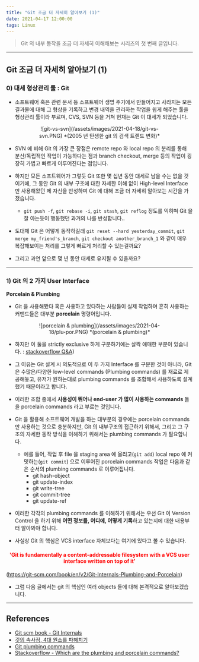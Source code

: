 ```yaml
---
title: "Git 조금 더 자세히 알아보기 (1)"
date: 2021-04-17 12:00:00
tags: Linux
---
```


> Git 의 내부 동작을 조금 더 자세히 이해해보는 시리즈의 첫 번째 글입니다.

---

## Git 조금 더 자세히 알아보기 (1)

### 0) 대세 형상관리 툴 : Git

- 소프트웨어 혹은 관련 문서 등 소프트웨어 생명 주기에서 만들어지고 사라지는 모든 결과물에 대해 그 형상을 기록하고 변경 내역을 관리하는 작업을 쉽게 해주는 툴을 형상관리 툴이라 부르며, CVS, SVN 등을 거쳐 현재는 Git 이 대세가 되었습니다.

<div style="width:70%; margin:0 auto;" align="center" markdown="1">
![git-vs-svn](/assets/images/2021-04-18/git-vs-svn.PNG)
*(2005 년 탄생한 git 의 검색 트렌드 변화)*
</div>

- SVN 에 비해 Git 의 가장 큰 장점은 remote repo 와 local repo 의 분리를 통해 분산/독립적인 작업이 가능하다는 점과 branch checkout, merge 등의 작업이 굉장히 가볍고 빠르게 이루어진다는 점입니다.
- 하지만 모든 소프트웨어가 그렇듯 Git 또한 몇 십년 동안 대세로 남을 수는 없을 것이기에, 그 동안 Git 의 내부 구조에 대한 자세한 이해 없이 High-level Interface 만 사용해왔던 제 자신을 반성하며 Git 에 대해 조금 더 자세히 알아보는 시간을 가졌습니다.
  - `git push -f`, `git rebase -i`, `git stash`, `git reflog` 정도를 익히며 Git 을 잘 아는듯이 행동했던 과거의 나를 반성합니다..

- 도대체 Git 은 어떻게 동작하길래 `git reset --hard yesterday_commit`, `git merge my_friend's_branch`, `git checkout another_branch_1` 와 같이 매우 복잡해보이는 처리를 그렇게 빠르게 처리할 수 있는걸까요?
- 그리고 과연 앞으로 몇 년 동안 대세로 유지될 수 있을까요?

---

### 1) Git 의 2 가지 User Interface

**Porcelain & Plumbing**
- Git 을 사용해봤다 혹은 사용하고 있다하는 사람들이 실제 작업하며 흔히 사용하는 커맨드들은 대부분 **porcelain** 명령어입니다.

<div style="width:70%; margin:0 auto;" align="center" markdown="1">
![porcelain & plumbing](/assets/images/2021-04-18/plu-por.PNG)
*(porcelain & plumbing)*
</div>

- 하지만 이 둘을 strictly exclusive 하게 구분하기에는 살짝 애매한 부분이 있습니다. : [stackoverflow Q&A](https://stackoverflow.com/questions/39847781/which-are-the-plumbing-and-porcelain-commands/39848056#39848056))

- 그 이유는 Git 설계 시 의도적으로 이 두 가지 Interface 를 구분한 것이 아니라, Git 은 수많은/다양한 low-level commands (Plumbing commands) 를 재료로 제공해놓고, 유저가 원하는대로 plumbing commands 를 조합해서 사용하도록 설계했기 때문이라고 합니다.
- 이러한 조합 중에서 **사용성이 뛰어나 end-user 가 많이 사용하는 commands** 들을 porcelain commands 라고 부르는 것입니다.
- Git 을 활용해 소프트웨어 개발을 하는 대부분의 경우에는 porcelain commands 만 사용하는 것으로 충분하지만, Git 의 내부구조의 접근하기 위해서, 그리고 그 구조의 자세한 동작 방식을 이해하기 위해서는 plumbing commands 가 필요합니다.
    - 예를 들어, 작업 후 file 을 staging area 에 올리고(`git add`) local repo 에 커밋하는(`git commit`) 으로 이루어진 porcelain commands 작업은 다음과 같은 순서의 plumbing commands 로 이루어집니다.
        - git hash-object
        - git update-index
        - git write-tree
        - git commit-tree
        - git update-ref
- 이러한 각각의 plumbing commands 를 이해하기 위해서는 우선 Git 이 Version Control 을 하기 위해 **어떤 정보를, 어디에, 어떻게 기록**하고 있는지에 대한 내용부터 알아봐야 합니다.
- 사실상 Git 의 핵심은 VCS interface 자체보다는 여기에 있다고 볼 수 있습니다.

#### **<center><span style="color:red">'Git is fundamentally a content-addressable filesystem with a VCS user interface written on top of it'</span></center>**

(https://git-scm.com/book/en/v2/Git-Internals-Plumbing-and-Porcelain)

- 그럼 다음 글에서는 git 의 핵심인 여러 objects 들에 대해 본격적으로 알아보겠습니다.


---

## References

- [Git scm book - Git Internals](https://git-scm.com/book/en/v2/Git-Internals-Plumbing-and-Porcelain)
- [깃의 속사정, 4대 원소를 파헤치기](https://storycompiler.tistory.com/7)
- [Git plumbing commands](https://storycompiler.tistory.com/7)
- [Stackoverflow - Which are the plumbing and porcelain commands?](https://stackoverflow.com/questions/39847781/which-are-the-plumbing-and-porcelain-commands)